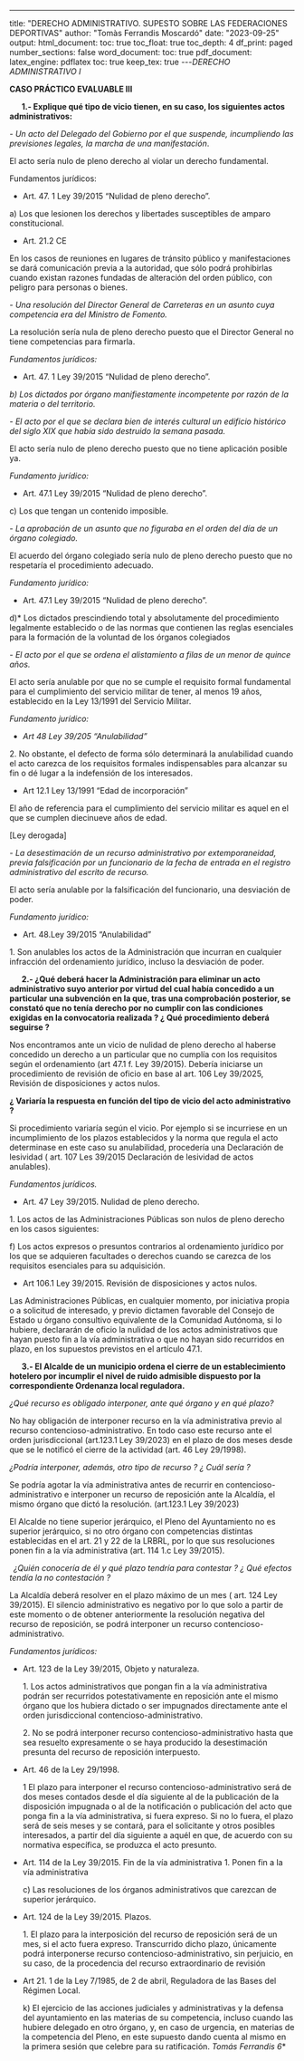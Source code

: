 ---
title: "DERECHO ADMINISTRATIVO. SUPESTO SOBRE LAS FEDERACIONES DEPORTIVAS"
author: "Tomàs Ferrandis Moscardó"
date: "2023-09-25"
output:
  html_document:
    toc: true
    toc_float: true
    toc_depth: 4
    df_print: paged
    number_sections: false
  word_document:
    toc: true
  pdf_document:
    latex_engine: pdflatex
    toc: true
    keep_tex: true
---*DERECHO ADMINISTRATIVO I*	

**CASO PRÁCTICO EVALUABLE III**

`	`**1.- Explique qué tipo de vicio tienen, en su caso, los siguientes actos administrativos:** 

*- Un acto del Delegado del Gobierno por el que suspende, incumpliendo las previsiones legales, la marcha de una manifestación*.

El acto sería nulo de pleno derecho al violar un derecho fundamental.

Fundamentos jurídicos:

- Art. 47. 1 Ley 39/2015 “Nulidad de pleno derecho”.

a) Los que lesionen los derechos y libertades susceptibles de amparo constitucional.

- Art. 21.2 CE

En los casos de reuniones en lugares de tránsito público y manifestaciones se dará comunicación previa a la autoridad, que sólo podrá prohibirlas cuando existan razones fundadas de alteración del orden público, con peligro para personas o bienes.

*- Una resolución del Director General de Carreteras en un asunto cuya competencia era del Ministro de Fomento.*

La resolución sería nula de pleno derecho puesto que el Director General no tiene competencias para firmarla.

*Fundamentos jurídicos:*

- Art. 47. 1 Ley 39/2015 “Nulidad de pleno derecho”.

*b) Los dictados por órgano manifiestamente incompetente por razón de la materia o del territorio.*

*- El acto por el que se declara bien de interés cultural un edificio histórico del siglo XIX que había sido destruido la semana pasada.*

El acto sería nulo de pleno derecho puesto que no tiene aplicación posible ya.

*Fundamento jurídico:*

- Art. 47.1 Ley 39/2015 “Nulidad de pleno derecho”.

c) Los que tengan un contenido imposible.

*- La aprobación de un asunto que no figuraba en el orden del día de un órgano colegiado.*

El acuerdo del órgano colegiado sería nulo de pleno derecho puesto que no respetaría el procedimiento adecuado.

*Fundamento jurídico:*

- Art. 47.1 Ley 39/2015 “Nulidad de pleno derecho”.

d)*  Los dictados prescindiendo total y absolutamente del procedimiento legalmente establecido o de las normas que contienen las reglas esenciales para la formación de la voluntad de los órganos colegiados

*- El acto por el que se ordena el alistamiento a filas de un menor de quince años.*

El acto sería anulable por que no se cumple el requisito formal fundamental para el cumplimiento del servicio militar de tener, al menos 19 años, establecido en la Ley 13/1991 del Servicio Militar.

<a name="p75r_mc21"></a>*Fundamento jurídico:*

- *Art 48 Ley 39/205 “Anulabilidad”*

2\. No obstante, el defecto de forma sólo determinará la anulabilidad cuando el acto carezca de los requisitos formales indispensables para alcanzar su fin o dé lugar a la indefensión de los interesados.

- Art 12.1 Ley 13/1991 “Edad de incorporación”

El año de referencia para el cumplimiento del servicio militar es aquel en el que se cumplen diecinueve años de edad.

[Ley derogada]

*- La desestimación de un recurso administrativo por extemporaneidad, previa falsificación por un funcionario de la fecha de entrada en el registro administrativo del escrito de recurso.*

El acto sería anulable por la falsificación del funcionario, una desviación de poder.

*Fundamento jurídico:*

- Art. 48.Ley 39/2015 “Anulabilidad”

1\. Son anulables los actos de la Administración que incurran en cualquier infracción del ordenamiento jurídico, incluso la desviación de poder.


`	`**2.- ¿Qué deberá hacer la Administración para eliminar un acto administrativo suyo anterior por virtud del cual había concedido a un particular una subvención en la que, tras una comprobación posterior, se constató que no tenía derecho por no cumplir con las condiciones exigidas en la convocatoria realizada ? ¿ Qué procedimiento deberá seguirse ?** 

Nos encontramos ante un vicio de nulidad de pleno derecho al haberse concedido un derecho a un particular que no cumplía con los requisitos según el ordenamiento (art 47.1 f. Ley 39/2015). Debería iniciarse un procedimiento de revisión de oficio en base al art. 106 Ley 39/2025, Revisión de disposiciones y actos nulos.

**¿ Variaría la respuesta en función del tipo de vicio del acto administrativo ?**

Si procedimiento variaría según el vicio. Por ejemplo si se incurriese en un incumplimiento de los plazos establecidos y la norma que regula el acto determinase en este caso su anulabilidad, procedería una Declaración de lesividad ( art. 107 Les 39/2015<a name="p115r_mc6"></a> Declaración de lesividad de actos anulables). 

*Fundamentos jurídicos.*

- Art. 47 Ley 39/2015. Nulidad de pleno derecho.

1\.	Los actos de las Administraciones Públicas son nulos de pleno derecho en los casos siguientes:

f) Los actos expresos o presuntos contrarios al ordenamiento jurídico por los que se adquieren facultades o derechos cuando se carezca de los requisitos esenciales para su adquisición.

- Art 106.1 Ley 39/2015. Revisión de disposiciones y actos nulos.

Las Administraciones Públicas, en cualquier momento, por iniciativa propia o a solicitud de interesado, y previo dictamen favorable del Consejo de Estado u órgano consultivo equivalente de la Comunidad Autónoma, si lo hubiere, declararán de oficio la nulidad de los actos administrativos que hayan puesto fin a la vía administrativa o que no hayan sido recurridos en plazo, en los supuestos previstos en el artículo 47.1.

`	`**3.- El Alcalde de un municipio ordena el cierre de un establecimiento hotelero por incumplir el nivel de ruido admisible dispuesto por la correspondiente Ordenanza  local reguladora.**

*¿Qué recurso es obligado interponer, ante qué órgano y en qué plazo?* 

No hay obligación de interponer recurso en la vía administrativa previo al recurso contencioso-administrativo. En todo caso este recurso  ante el orden jurisdiccional (art.123.1 Ley 39/2023) en el plazo de dos meses desde que se le notificó el cierre de la actividad (art. 46 Ley 29/1998). 

*¿Podría interponer, además, otro tipo de recurso ? ¿ Cuál sería ?*

Se podría agotar la vía administrativa antes de recurrir en contencioso-administrativo e interponer un recurso de reposición ante la Alcaldía, el mismo órgano que dictó la resolución. (art.123.1 Ley 39/2023)

El Alcalde no tiene superior jerárquico, el Pleno del Ayuntamiento no es superior jerárquico, si no otro órgano con competencias distintas establecidas en el art. 21 y 22 de la LRBRL, por lo que sus resoluciones ponen fin a la vía administrativa (art. 114 1.c Ley 39/2015).

` `*¿Quién conocería de él y qué plazo tendría para contestar ? ¿ Qué efectos tendía la no contestación ?*

La Alcaldía deberá resolver en el plazo máximo de un mes ( art. 124 Ley 39/2015). El silencio administrativo es negativo por lo que solo a partir de este momento o de obtener anteriormente la resolución negativa del recurso de reposición, se podrá interponer un recurso contencioso-administrativo.

*Fundamentos jurídicos:*

- <a name="p3019r_mc0"></a>Art. 123 de la Ley 39/2015, Objeto y naturaleza.


  1\. Los actos administrativos que pongan fin a la vía administrativa podrán ser recurridos potestativamente en reposición ante el mismo órgano que los hubiera dictado o ser impugnados directamente ante el orden jurisdiccional contencioso-administrativo.


  2\. No se podrá interponer recurso contencioso-administrativo hasta que sea resuelto expresamente o se haya producido la desestimación presunta del recurso de reposición interpuesto.

- <a name="p61r_mc2"></a>Art. 46 de la Ley 29/1998.

  1	El plazo para interponer el recurso contencioso-administrativo será de dos meses contados desde el día siguiente al de la publicación de la disposición impugnada o al de la notificación o publicación del acto que ponga fin a la vía administrativa, si fuera expreso. Si no lo fuera, el plazo será de seis meses y se contará, para el solicitante y otros posibles interesados, a partir del día siguiente a aquél en que, de acuerdo con su normativa específica, se produzca el acto presunto.

- Art. 114 de la Ley 39/2015.  Fin de la vía administrativa
      1. Ponen fin a la vía administrativa

  c) Las resoluciones de los órganos administrativos que carezcan de superior jerárquico.

- Art. 124<a name="p125r_mc8"></a> de la Ley 39/2015. Plazos.


  1\. El plazo para la interposición del recurso de reposición será de un mes, si el acto fuera expreso. Transcurrido dicho plazo, únicamente podrá interponerse recurso contencioso-administrativo, sin perjuicio, en su caso, de la procedencia del recurso extraordinario de revisión

- Art 21. 1 de la Ley 7/1985, de 2 de abril, Reguladora de las Bases del Régimen Local.

  k) El ejercicio de las acciones judiciales y administrativas y la defensa del ayuntamiento en las materias de su competencia, incluso cuando las hubiere delegado en otro órgano, y, en caso de urgencia, en materias de la competencia del Pleno, en este supuesto dando cuenta al mismo en la primera sesión que celebre para su ratificación.
*Tomás Ferrandis		6**
